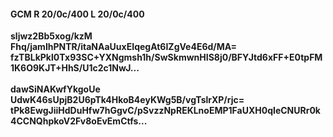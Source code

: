 #### GCM R 20/0c/400 L 20/0c/400
**sljwz2Bb5xog/kzM**<br/>**Fhq/jamIhPNTR/itaNAaUuxEIqegAt6IZgVe4E6d/MA=**<br/>**fzTBLkPkl0Tx93SC+YXNgmsh1h/SwSkmwnHIS8j0/BFYJtd6xFF+E0tpFM1K6O9KJT+HhS/U1c2c1NwJ...**<br/><br/>
**dawSiNAKwfYkgoUe**<br/>**UdwK46sUpjB2U6pTk4HkoB4eyKWg5B/vgTslrXP/rjc=**<br/>**tPk8EwgJiiHdDuHfw7hGgvC/pSvzzNpREKLnoEMP1FaUXH0qIeCNURr0k4CCNQhpkoV2Fv8oEvEmCtfs...**